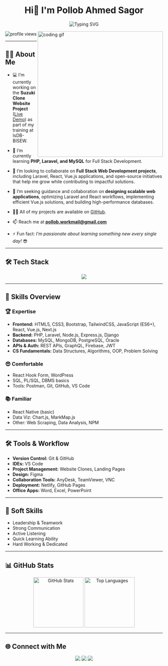 <h1 align="center">Hi👋 I'm Pollob Ahmed Sagor </h1>

<p align="center">
  <img src="https://readme-typing-svg.demolab.com?font=Fira+Code&size=22&pause=1200&color=2F81F7&center=true&vCenter=true&width=850&lines=Full+Stack+Web+Developer+from+Bangladesh;PHP+%7C+Laravel+%7C+React+%7C+Vue.js+%7C+MySQL;Passionate+about+Building+Scalable+%26+Efficient+Web+Apps" alt="Typing SVG" />
</p>

<img align="right" alt="coding gif" width="400" src="https://raw.githubusercontent.com/rajpratyush/rajpratyush/main/code.gif">

<p align="left">
  <img src="https://komarev.com/ghpvc/?username=pollob-official&label=Profile%20Views&color=0e75b6&style=flat" alt="profile views" />
</p>

---

## 👨‍💻 About Me  
- 💻 I’m currently working on the **Suzuki Clone Website Project** ([Live Demo](https://suzuki-project.netlify.app/)) as part of my training at IsDB-BISEW.  

- 🌱 I’m currently learning **PHP, Laravel, and MySQL** for Full Stack Development.  

- 👯 I’m looking to collaborate on **Full Stack Web Development projects**, including Laravel, React, Vue.js applications, and open-source initiatives that help me grow while contributing to impactful solutions.  

- 🤝 I’m seeking guidance and collaboration on **designing scalable web applications**, optimizing Laravel and React workflows, implementing efficient Vue.js solutions, and building high-performance databases.  

- 👨‍💻 All of my projects are available on [GitHub](https://github.com/pollob-official).  

- 📫 Reach me at **pollob.workmail@gmail.com**  

- ⚡ Fun fact: *I’m passionate about learning something new every single day!* 😎  


---

## 🛠️ Tech Stack  

<p align="center">
  <img src="https://skillicons.dev/icons?i=html,css,bootstrap,tailwind,js,react,vue,php,laravel,mysql,git,github,wordpress,vscode,figma" />
</p>

---

## 📂 Skills Overview  

### 🏆 Expertise  
- **Frontend:** HTML5, CSS3, Bootstrap, TailwindCSS, JavaScript (ES6+), React, Vue.js, Next.js  
- **Backend:** PHP, Laravel, Node.js, Express.js, Django  
- **Databases:** MySQL, MongoDB, PostgreSQL, Oracle  
- **APIs & Auth:** REST APIs, GraphQL, Firebase, JWT  
- **CS Fundamentals:** Data Structures, Algorithms, OOP, Problem Solving  

### 😎 Comfortable  
- React Hook Form, WordPress  
- SQL, PL/SQL, DBMS basics  
- Tools: Postman, Git, GitHub, VS Code  

### 📚 Familiar  
- React Native (basic)  
- Data Viz: Chart.js, MarkMap.js  
- Other: Web Scraping, Data Analysis, NPM  

---

## 🛠 Tools & Workflow  
- **Version Control:** Git & GitHub  
- **IDEs:** VS Code  
- **Project Management:** Website Clones, Landing Pages  
- **Design:** Figma  
- **Collaboration Tools:** AnyDesk, TeamViewer, VNC  
- **Deployment:** Netlify, GitHub Pages  
- **Office Apps:** Word, Excel, PowerPoint  

---

## 🧠 Soft Skills  
- Leadership & Teamwork  
- Strong Communication  
- Active Listening  
- Quick Learning Ability  
- Hard Working & Dedicated  

---

## 📊 GitHub Stats  

<p align="center">
  <img src="https://github-readme-stats.vercel.app/api?username=pollob-official&show_icons=true&theme=tokyonight" alt="GitHub Stats" height="160"/>
  <img src="https://github-readme-stats.vercel.app/api/top-langs/?username=pollob-official&layout=compact&theme=tokyonight" alt="Top Languages" height="160"/>
</p>

---

## 🌐 Connect with Me  

<p align="center">
  <a href="https://github.com/pollob-official"><img src="https://img.shields.io/badge/GitHub-181717?logo=github&logoColor=white&style=for-the-badge" /></a>
  <a href="https://www.linkedin.com/in/pollob-ahmed-sagor-959703157/"><img src="https://img.shields.io/badge/LinkedIn-0A66C2?logo=linkedin&logoColor=white&style=for-the-badge" /></a>
  <a href="mailto:pollob.workmail@gmail.com"><img src="https://img.shields.io/badge/Email-D14836?logo=gmail&logoColor=white&style=for-the-badge" /></a>
</p>
